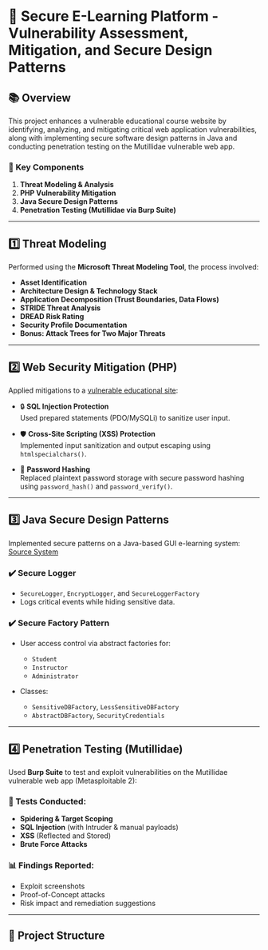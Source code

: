 # 🔐 Secure E-Learning Platform - Vulnerability Assessment, Mitigation, and Secure Design Patterns

## 📚 Overview

This project enhances a vulnerable educational course website by identifying, analyzing, and mitigating critical web application vulnerabilities, along with implementing secure software design patterns in Java and conducting penetration testing on the Mutillidae vulnerable web app.

### 🚨 Key Components

1. **Threat Modeling & Analysis**
2. **PHP Vulnerability Mitigation**
3. **Java Secure Design Patterns**
4. **Penetration Testing (Mutillidae via Burp Suite)**

---

## 1️⃣ Threat Modeling

Performed using the **Microsoft Threat Modeling Tool**, the process involved:

- **Asset Identification**
- **Architecture Design & Technology Stack**
- **Application Decomposition (Trust Boundaries, Data Flows)**
- **STRIDE Threat Analysis**
- **DREAD Risk Rating**
- **Security Profile Documentation**
- **Bonus: Attack Trees for Two Major Threats**

---

## 2️⃣ Web Security Mitigation (PHP)

Applied mitigations to a [vulnerable educational site](https://github.com/salmaelkaddy/Vulnerable-Educational-Website):

- 🔒 **SQL Injection Protection**  
  Used prepared statements (PDO/MySQLi) to sanitize user input.

- 🛡️ **Cross-Site Scripting (XSS) Protection**  
  Implemented input sanitization and output escaping using `htmlspecialchars()`.

- 🔑 **Password Hashing**  
  Replaced plaintext password storage with secure password hashing using `password_hash()` and `password_verify()`.

---

## 3️⃣ Java Secure Design Patterns

Implemented secure patterns on a Java-based GUI e-learning system:
[Source System](https://github.com/SuwaidAslam/E-Learning-System-Java-GUI-Application)

### ✔️ Secure Logger
- `SecureLogger`, `EncryptLogger`, and `SecureLoggerFactory`
- Logs critical events while hiding sensitive data.

### ✔️ Secure Factory Pattern
- User access control via abstract factories for:
  - `Student`
  - `Instructor`
  - `Administrator`

- Classes:
  - `SensitiveDBFactory`, `LessSensitiveDBFactory`
  - `AbstractDBFactory`, `SecurityCredentials`

---

## 4️⃣ Penetration Testing (Mutillidae)

Used **Burp Suite** to test and exploit vulnerabilities on the Mutillidae vulnerable web app (Metasploitable 2):

### 🧪 Tests Conducted:
- **Spidering & Target Scoping**
- **SQL Injection** (with Intruder & manual payloads)
- **XSS** (Reflected and Stored)
- **Brute Force Attacks**

### 📊 Findings Reported:
- Exploit screenshots
- Proof-of-Concept attacks
- Risk impact and remediation suggestions

---

## 🔗 Project Structure
